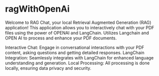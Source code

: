 # ragWithOpenAi
Welcome to RAG Chat, your local Retrieval Augmented Generation (RAG) application! This application allows you to interactively chat with your PDF files using the power of OPENAI and LangChain.
Utilizes Langchain and OPEN AI to process and enhance your PDF documents.

Interactive Chat: Engage in conversational interactions with your PDF content, asking questions and getting detailed responses.
LangChain Integration: Seamlessly integrates with LangChain for enhanced language understanding and generation.
Local Processing: All processing is done locally, ensuring data privacy and security.
